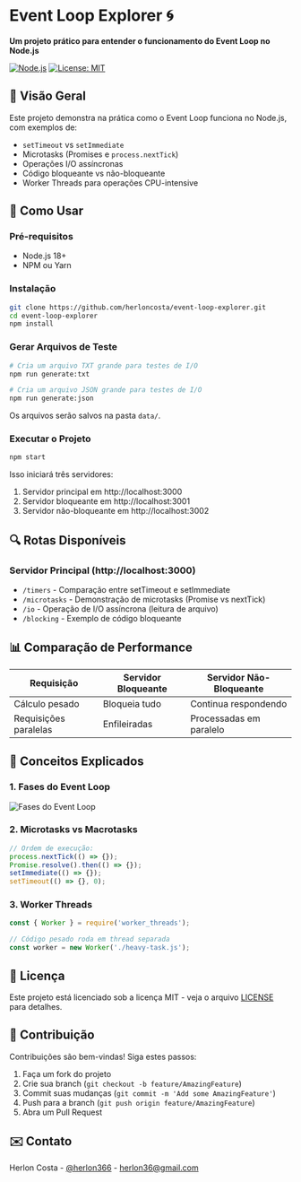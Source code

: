 # Event Loop Explorer 🌀

**Um projeto prático para entender o funcionamento do Event Loop no Node.js**

[![Node.js](https://img.shields.io/badge/Node.js-18+-green.svg)](https://nodejs.org/)
[![License: MIT](https://img.shields.io/badge/License-MIT-blue.svg)](https://opensource.org/licenses/MIT)

## 📖 Visão Geral

Este projeto demonstra na prática como o Event Loop funciona no Node.js, com exemplos de:
- `setTimeout` vs `setImmediate`
- Microtasks (Promises e `process.nextTick`)
- Operações I/O assíncronas
- Código bloqueante vs não-bloqueante
- Worker Threads para operações CPU-intensive

## 🚀 Como Usar

### Pré-requisitos
- Node.js 18+
- NPM ou Yarn

### Instalação
```bash
git clone https://github.com/herloncosta/event-loop-explorer.git
cd event-loop-explorer
npm install
```

### Gerar Arquivos de Teste
```bash
# Cria um arquivo TXT grande para testes de I/O
npm run generate:txt

# Cria um arquivo JSON grande para testes de I/O
npm run generate:json
```

Os arquivos serão salvos na pasta `data/`.

### Executar o Projeto
```bash
npm start
```

Isso iniciará três servidores:
1. Servidor principal em http://localhost:3000
2. Servidor bloqueante em http://localhost:3001
3. Servidor não-bloqueante em http://localhost:3002

## 🔍 Rotas Disponíveis

### Servidor Principal (http://localhost:3000)
- `/timers` - Comparação entre setTimeout e setImmediate
- `/microtasks` - Demonstração de microtasks (Promise vs nextTick)
- `/io` - Operação de I/O assíncrona (leitura de arquivo)
- `/blocking` - Exemplo de código bloqueante

## 📊 Comparação de Performance

| Requisição          | Servidor Bloqueante | Servidor Não-Bloqueante |
|---------------------|---------------------|-------------------------|
| Cálculo pesado      | Bloqueia tudo       | Continua respondendo    |
| Requisições paralelas | Enfileiradas       | Processadas em paralelo |

## 🧠 Conceitos Explicados

### 1. Fases do Event Loop
![Fases do Event Loop](https://i.imgur.com/5Qz2Q0a.png)

### 2. Microtasks vs Macrotasks
```javascript
// Ordem de execução:
process.nextTick(() => {});
Promise.resolve().then(() => {});
setImmediate(() => {});
setTimeout(() => {}, 0);
```

### 3. Worker Threads
```javascript
const { Worker } = require('worker_threads');

// Código pesado roda em thread separada
const worker = new Worker('./heavy-task.js');
```

## 📝 Licença

Este projeto está licenciado sob a licença MIT - veja o arquivo [LICENSE](LICENSE) para detalhes.

## 👥 Contribuição

Contribuições são bem-vindas! Siga estes passos:
1. Faça um fork do projeto
2. Crie sua branch (`git checkout -b feature/AmazingFeature`)
3. Commit suas mudanças (`git commit -m 'Add some AmazingFeature'`)
4. Push para a branch (`git push origin feature/AmazingFeature`)
5. Abra um Pull Request

## ✉️ Contato

Herlon Costa - [@herlon366](https://x.com/herlon366) - herlon36@gmail.com